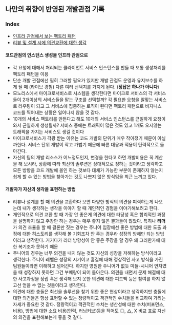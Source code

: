 ## 나만의 취향이 반영된 개발관점 기록

### Index
  * [인프라 관점에서 보는 팩토리 패턴](#코드관점의-인스턴스-생성을-인프라-관점으로)
  * [리뷰 및 설계 시에 의견교환에 대한 생각](#개발자가-자신의-생각을-표현하는-방법)


#### 코드관점의 인스턴스 생성을 인프라 관점으로
- 각 요청에 대해서 처리되는 클라이언트 서비스 인스턴스를 만들 때 보통 생성처리를 팩토리 패턴을 이용
- 단순 개발 관점에선 필히 그러할 필요가 있지만 개발 관점도 운영과 유지보수를 하게 될 때 (라이브 경험) 다른 여러 선택지를 가지게 된다. (**정답은 하나가 아니다**)
- 모노리스에서 마이크로서비스로 시스템을 생각한다면 마이크로 서비스의 각 서비스들이 2개이상의 서비스들을 맡는 구조를 선택할까? 각 필요한 요청을 알맞는 서비스로 라우팅이 되고 그 서비스에 집중하는 로직이 된다면 팩토리 패턴으로 비지니스 코드를 찍어내는 상황은 일어나지 않을 것 같다.
- 10개의 서비스 팩토리를 만든다고 해도 10개의 서비스 인스턴스를 균일하게 요청이 와서 균일하게 생성될까? 서비스 중에는 트래픽이 많은 것도 있고 1개도 오지않는 트래픽을 가지는 서비스도 생길 것이다
- 마이크로서비스가 각광 받는 이유는 코드 개발의 단위가 매우 작아졌기 때문이 아닐까한다. 서비스 단위 개발이 작고 가볍기 때문에 빠른 대응과 적용이 탄력적으로 돌아간다.
- 자신의 팀의 개발 리소스가 어느정도인지, 변경을 한다고 하면 개발비용은 꼭 계산을 해 보시라, 상황에 따라 최선의 솔루션은 상대적으로 정하는 것이라고 생각하고 모든 방향을 코드 개발에 올인 하는 것보다 대체가 가능한 부분이 존재하지 않는지 쉽게 할 수 있는 방법을 찾아가는 것도 나쁘지 않은 방식임을 최근 느끼고 있다.

#### 개발자가 자신의 생각을 표현하는 방법
- 리뷰나 설계를 할 때 의견을 교환하다 보면 다양한 방식의 의견을 피력하는게 나오는데 내가 생각하는 생각을 이야기 할 때 개인적인 경험을 이야기해보려고 한다.
- 개인적으로 의견 교환 할 때 가장 안 좋은게 의견에 대한 타당성 혹은 합리적인 과정을 설명하지 않고 주장만 하는 경우는 매우 좋지 않은 결과들이 많았다. 특히나 **리더**가 의견 조율을 할 때 결론만 짓는 경우는 주니어 입장에선 좋은 방법에 대한 도출 과정에 대한 히스토리를 생각해 볼 기회조차 안 주는 경우라 성장의 방해만 되는 방법이라고 생각한다. 거기다가 리더 방향성이 안 좋은 주장을 할 경우 왜 그러한가에 대한 복기조차 못하기 때문
- 주니어의 경우는 너무 의견을 내지 않는 것도 자신의 성장을 저해하는 방식이라고 생각한다. 주니어 레벨은 성장의 시기이고 흠결에 대해 정상적인 사고 방식을 가진 팀원들이라면 이해하고 넘어간다. 하지만 영원한 주니어가 없듯 미들-시니어 연차였을 때 성장하지 못하면 그건 부메랑이 되어 돌아온다. 의견을 내면서 문제 해결에 대한 사고과정을 정립 혹은 생각해 보지 못한 의견에 대한 피드백 등은 참여를 하지 않고선 얻을 수 없는 것들이라고 생각한다.
- 의견에 대한 충돌은 최선을 솔루션을 찾기 위한 좋은 현상이라고 생각하지만 충돌에 대한 의견들은 항상 표현할 수 있는 정량적이고 객관적인 수치들을 비교하여 가리는 자세가 중요한 것 같다. 정량적이고 객관적인 수치는 생산성에 대한 수치(퍼포먼스, 비용), 방법에 대한 소요 비용(인력, 러닝커브)등을 적어도 ◎, △, X 비교 표로 자신의 의견을 표현해보는게 좋을 것 같다.